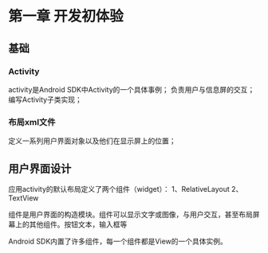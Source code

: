# 第一章 开发初体验

## 基础

### Activity

activity是Android SDK中Activity的一个具体事例；
负责用户与信息屏的交互；
编写Activity子类实现；

### 布局xml文件

定义一系列用户界面对象以及他们在显示屏上的位置；


## 用户界面设计

应用activity的默认布局定义了两个组件（widget）：
1、RelativeLayout
2、TextView

组件是用户界面的构造模块。组件可以显示文字或图像，与用户交互，甚至布局屏幕上的其他组件。按钮文本，输入框等

Android SDK内置了许多组件，每一个组件都是View的一个具体实例。
